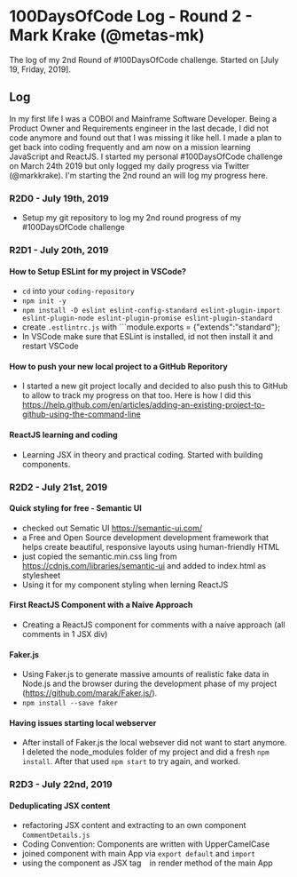 # 100DaysOfCode Log - Round 2 - Mark Krake (@metas-mk)

The log of my 2nd Round of #100DaysOfCode challenge. Started on [July 19, Friday, 2019].

## Log
In my first life I was a COBOl and Mainframe Software Developer. Being a Product Owner and Requirements engineer in the last decade, I did not code anymore and found out that I was missing it like hell. I made a plan to get back into coding frequently and am now on a mission learning JavaScript and ReactJS. I started my personal #100DaysOfCode challenge on March 24th 2019 but only logged my daily progress via Twitter (@markkrake). I'm starting the 2nd round an will log my progress here.

### R2D0 - July 19th, 2019
- Setup my git repository to log my 2nd round progress of my #100DaysOfCode challenge

### R2D1 - July 20th, 2019
#### How to Setup ESLint for my project in VSCode?
- ```cd``` into your  ```coding-repository```
- ```npm init -y```
- ```npm install -D eslint eslint-config-standard eslint-plugin-import eslint-plugin-node eslint-plugin-promise eslint-plugin-standard```
- create ```.estlintrc.js``` with ```module.exports = {"extends":"standard"};
- In VSCode make sure that ESLint is installed, id not then install it and restart VSCode

#### How to push your new local project to a GitHub Reporitory
- I started a new git project locally and decided to also push this to GitHub to allow to track my progress on that too. Here is how I did this https://help.github.com/en/articles/adding-an-existing-project-to-github-using-the-command-line

#### ReactJS learning and coding
- Learning JSX in theory and practical coding. Started with building components.

### R2D2 - July 21st, 2019
#### Quick styling for free - Semantic UI
- checked out Sematic UI https://semantic-ui.com/
- a Free and Open Source development development framework that helps create beautiful, responsive layouts using human-friendly HTML
- just copied the semantic.min.css ling from https://cdnjs.com/libraries/semantic-ui and added to index.html as stylesheet
- Using it for my component styling when lerning ReactJS

#### First ReactJS Component with a Naive Approach
- Creating a ReactJS component for comments with a naive approach (all comments in 1 JSX div)

#### Faker.js
- Using Faker.js to generate massive amounts of realistic fake data in Node.js and the browser during the development phase of my project (https://github.com/marak/Faker.js/).
- ```npm install --save faker```

#### Having issues starting local webserver
- After install of Faker.js the local websever did not want to start anymore. I deleted the node_modules folder of my project and did a fresh ```npm install```. After that used ```npm start``` to try again, and worked.

### R2D3 - July 22nd, 2019
#### Deduplicating JSX content
- refactoring JSX content and extracting to an own component ```CommentDetails.js```
- Coding Convention: Components are written with UpperCamelCase
- joined component with main App via ```export default``` and ```import```
- using the component as JSX tag ``` ``` in render method of the main App

